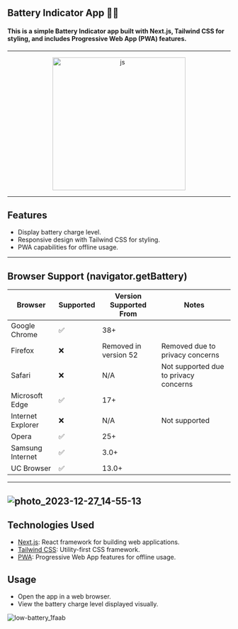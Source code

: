 ## Battery Indicator App 🔋🪫

#### This is a simple Battery Indicator app built with Next.js, Tailwind CSS for styling, and includes Progressive Web App (PWA) features.
---- 

<p align="center">
  <img width="300px" hight="300px" src="https://github.com/mamad-1999/Battery-Indicator/assets/91375726/d31dd8bd-3576-440e-829b-ecc0131a7728" alt="js" />
</p>

---- 
## Features

- Display battery charge level.
- Responsive design with Tailwind CSS for styling.
- PWA capabilities for offline usage.
----

## Browser Support (navigator.getBattery)
| Browser              | Supported  | Version Supported From | Notes                                          |
|----------------------|------------|------------------------|------------------------------------------------|
| Google Chrome        | ✅         | 38+                    |                                                |
| Firefox              | ❌         | Removed in version 52  | Removed due to privacy concerns                 |
| Safari               | ❌         | N/A                    | Not supported due to privacy concerns           |
| Microsoft Edge       | ✅         | 17+                    |                                                |
| Internet Explorer    | ❌         | N/A                    | Not supported                                  |
| Opera                | ✅         | 25+                    |                                                |
| Samsung Internet     | ✅         | 3.0+                   |                                                |
| UC Browser           | ✅         | 13.0+                  |                                                |

----
![photo_2023-12-27_14-55-13](https://github.com/mamad-1999/Battery-Indicator/assets/91375726/915961df-3ffd-4f5e-94b3-9a2ae782c62b)
----

## Technologies Used

- [Next.js](https://nextjs.org/): React framework for building web applications.
- [Tailwind CSS](https://tailwindcss.com/): Utility-first CSS framework.
- [PWA](https://developer.mozilla.org/en-US/docs/Web/Progressive_web_apps): Progressive Web App features for offline usage.

## Usage

- Open the app in a web browser.
- View the battery charge level displayed visually.

![low-battery_1faab](https://github.com/mamad-1999/Battery-Check/assets/91375726/02d2dd9d-c9f3-408e-b91c-8cdb19f3a1b7)
